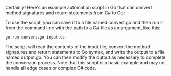 Certainly! Here's an example automation script in Go that can convert method signatures and return statements from C# to Go:

To use the script, you can save it to a file named convert.go and then run it from the command line with the path to a C# file as an argument, like this:
```
go run convert.go input.cs
```
The script will read the contents of the input file, convert the method signatures and return statements to Go syntax, and write the output to a file named output.go. You can then modify the output as necessary to complete the conversion process. Note that this script is a basic example and may not handle all edge cases or complex C# code.
